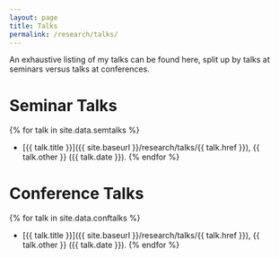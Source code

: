 ```yaml
---
layout: page
title: Talks
permalink: /research/talks/
---
```


An exhaustive listing of my talks can be found here, split up by talks at seminars versus talks at conferences.

Seminar Talks
====

{% for talk in site.data.semtalks %}
* [{{ talk.title }}]({{ site.baseurl }}/research/talks/{{ talk.href }}), {{ talk.other }} ({{ talk.date }}).
{% endfor %}

Conference Talks
====

{% for talk in site.data.conftalks %}
* [{{ talk.title }}]({{ site.baseurl }}/research/talks/{{ talk.href }}), {{ talk.other }} ({{ talk.date }}).
{% endfor %}

